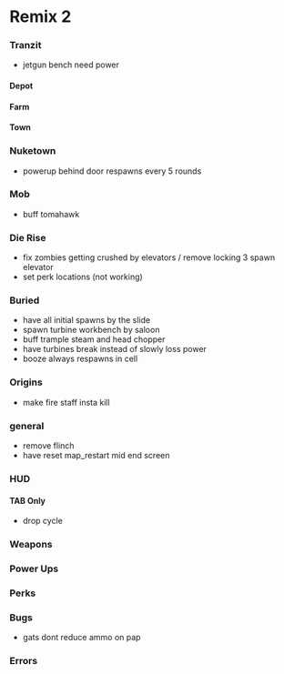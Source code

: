 # Remix 2

### Tranzit

- jetgun bench need power

#### Depot

#### Farm

#### Town

### Nuketown

- powerup behind door respawns every 5 rounds

### Mob

- buff tomahawk

### Die Rise

- fix zombies getting crushed by elevators / remove locking 3 spawn elevator
- set perk locations (not working)

### Buried

- have all initial spawns by the slide
- spawn turbine workbench by saloon
- buff trample steam and head chopper
- have turbines break instead of slowly loss power
- booze always respawns in cell

### Origins

- make fire staff insta kill

### general

- remove flinch
- have reset map_restart mid end screen

### HUD

#### TAB Only

- drop cycle

### Weapons

### Power Ups

### Perks

### Bugs

- gats dont reduce ammo on pap

### Errors
